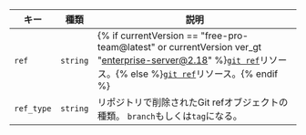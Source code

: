 | キー         | 種類       | 説明                                                                                                                                                                                 |
| ---------- | -------- | ---------------------------------------------------------------------------------------------------------------------------------------------------------------------------------- |
| `ref`      | `string` | {% if currentVersion == "free-pro-team@latest" or currentVersion ver_gt "enterprise-server@2.18" %}[`git ref`](/v3/git/refs/#get-a-reference)リソース。{% else %}[`git ref`](/v3/git/refs/#get-a-reference)リソース。{% endif %}
| `ref_type` | `string` | リポジトリで削除されたGit refオブジェクトの種類。 `branch`もしくは`tag`になる。                                                                                                                                 |